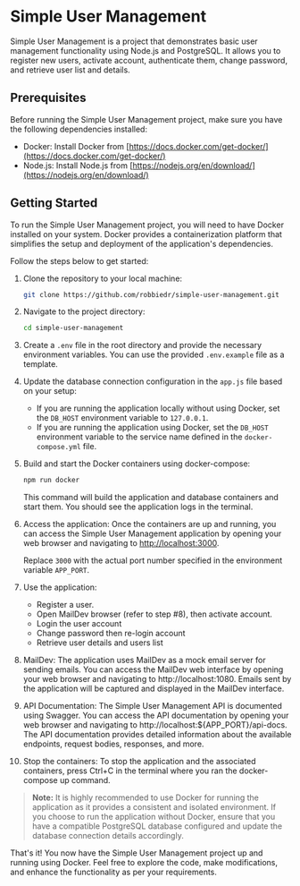 # Simple User Management

Simple User Management is a project that demonstrates basic user management functionality using Node.js and PostgreSQL. It allows you to register new users, activate account, authenticate them, change password, and retrieve user list and details.

## Prerequisites

Before running the Simple User Management project, make sure you have the following dependencies installed:
- Docker: Install Docker from [https://docs.docker.com/get-docker/](https://docs.docker.com/get-docker/)
- Node.js: Install Node.js from [https://nodejs.org/en/download/](https://nodejs.org/en/download/)

## Getting Started

To run the Simple User Management project, you will need to have Docker installed on your system. Docker provides a containerization platform that simplifies the setup and deployment of the application's dependencies.

Follow the steps below to get started:

1. Clone the repository to your local machine:
   ```bash
   git clone https://github.com/robbiedr/simple-user-management.git
   ```

2. Navigate to the project directory:
   ```bash
   cd simple-user-management
   ```

3. Create a `.env` file in the root directory and provide the necessary environment variables. You can use the provided `.env.example` file as a template.

4. Update the database connection configuration in the `app.js` file based on your setup:
   - If you are running the application locally without using Docker, set the `DB_HOST` environment variable to `127.0.0.1`.
   - If you are running the application using Docker, set the `DB_HOST` environment variable to the service name defined in the `docker-compose.yml` file.

5. Build and start the Docker containers using docker-compose:
   ```bash
   npm run docker
   ```

   This command will build the application and database containers and start them. You should see the application logs in the terminal.

6. Access the application:
   Once the containers are up and running, you can access the Simple User Management application by opening your web browser and navigating to [http://localhost:3000](http://localhost:3000).

   Replace `3000` with the actual port number specified in the environment variable `APP_PORT`.

7. Use the application:
   - Register a user.
   - Open MailDev browser (refer to step #8), then activate account.
   - Login the user account
   - Change password then re-login account
   - Retrieve user details and users list

8. MailDev:
   The application uses MailDev as a mock email server for sending emails. You can access the MailDev web interface by opening your web browser and navigating to http://localhost:1080. Emails sent by the application will be captured and displayed in the MailDev interface.

9. API Documentation:
   The Simple User Management API is documented using Swagger. You can access the API documentation by opening your web browser and navigating to http://localhost:${APP_PORT}/api-docs. The API documentation provides detailed information about the available endpoints, request bodies, responses, and more.

10. Stop the containers:
   To stop the application and the associated containers, press Ctrl+C in the terminal where you ran the docker-compose up command.


>**Note:** It is highly recommended to use Docker for running the application as it provides a consistent and isolated environment. If you choose to run the application without Docker, ensure that you have a compatible PostgreSQL database configured and update the database connection details accordingly.


That's it! You now have the Simple User Management project up and running using Docker. Feel free to explore the code, make modifications, and enhance the functionality as per your requirements.
